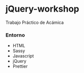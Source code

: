 # jQuery-workshop
 Trabajo Práctico de Acámica

### Entorno

* HTML
* Sassy
* Javascript
* jQuery
* Prettier